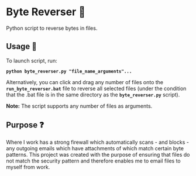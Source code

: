 # Byte Reverser :floppy_disk:
Python script to reverse bytes in files.

## Usage :wrench:
To launch script, run:

**`python byte_reverser.py "file_name_arguments"...`**

Alternatively, you can click and drag any number of files onto the **`run_byte_reverser.bat`** file to 
reverse all selected files (under the condition that the .bat file is in the same directory as the 
**`byte_reverser.py`** script).

**Note:** The script supports any number of files as arguments.

## Purpose :question:
Where I work has a strong firewall which automatically scans - and blocks - any outgoing emails which
have attachments of which match certain byte patterns. This project was created with the purpose of 
ensuring that files do not match the security pattern and therefore enables me to email files to myself
from work.
